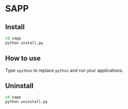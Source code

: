 # SAPP

## Install

```sh
cd sapp
python install.py
```

## How to use

Type `spython` to replace `python` and run your applications.

## Uninstall

```sh
cd sapp
python uninstall.py
```
